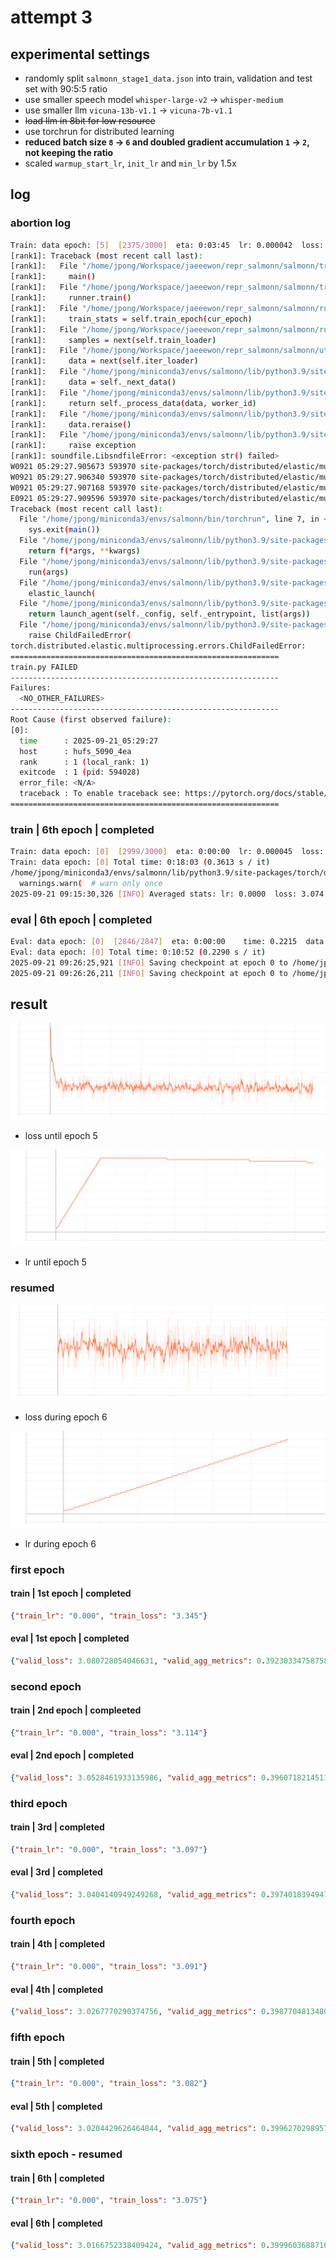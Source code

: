 # attempt 3

## experimental settings
- randomly split `salmonn_stage1_data.json` into train, validation and test set with 90:5:5 ratio
- use smaller speech model `whisper-large-v2` &rarr; `whisper-medium`
- use smaller llm `vicuna-13b-v1.1` &rarr; `vicuna-7b-v1.1`
- ~~load llm in 8bit for low resource~~
- use torchrun for distributed learning
- **reduced batch size `8` &rarr; `6` and doubled gradient accumulation `1` &rarr; `2`, not keeping the ratio**
- scaled `warmup_start_lr`, `init_lr` and `min_lr` by 1.5x

## log

### abortion log
```bash
Train: data epoch: [5]  [2375/3000]  eta: 0:03:45  lr: 0.000042  loss: 2.8917  time: 0.3609  data: 0.0000  max mem: 26051
[rank1]: Traceback (most recent call last):
[rank1]:   File "/home/jpong/Workspace/jaeeewon/repr_salmonn/salmonn/train.py", line 91, in <module>
[rank1]:     main()
[rank1]:   File "/home/jpong/Workspace/jaeeewon/repr_salmonn/salmonn/train.py", line 87, in main
[rank1]:     runner.train()
[rank1]:   File "/home/jpong/Workspace/jaeeewon/repr_salmonn/salmonn/runner.py", line 276, in train
[rank1]:     train_stats = self.train_epoch(cur_epoch)
[rank1]:   File "/home/jpong/Workspace/jaeeewon/repr_salmonn/salmonn/runner.py", line 116, in train_epoch
[rank1]:     samples = next(self.train_loader)
[rank1]:   File "/home/jpong/Workspace/jaeeewon/repr_salmonn/salmonn/utils.py", line 121, in __next__
[rank1]:     data = next(self.iter_loader)
[rank1]:   File "/home/jpong/miniconda3/envs/salmonn/lib/python3.9/site-packages/torch/utils/data/dataloader.py", line 734, in __next__
[rank1]:     data = self._next_data()
[rank1]:   File "/home/jpong/miniconda3/envs/salmonn/lib/python3.9/site-packages/torch/utils/data/dataloader.py", line 1516, in _next_data
[rank1]:     return self._process_data(data, worker_id)
[rank1]:   File "/home/jpong/miniconda3/envs/salmonn/lib/python3.9/site-packages/torch/utils/data/dataloader.py", line 1551, in _process_data
[rank1]:     data.reraise()
[rank1]:   File "/home/jpong/miniconda3/envs/salmonn/lib/python3.9/site-packages/torch/_utils.py", line 769, in reraise
[rank1]:     raise exception
[rank1]: soundfile.LibsndfileError: <exception str() failed>
W0921 05:29:27.905673 593970 site-packages/torch/distributed/elastic/multiprocessing/api.py:900] Sending process 594027 closing signal SIGTERM
W0921 05:29:27.906340 593970 site-packages/torch/distributed/elastic/multiprocessing/api.py:900] Sending process 594029 closing signal SIGTERM
W0921 05:29:27.907168 593970 site-packages/torch/distributed/elastic/multiprocessing/api.py:900] Sending process 594030 closing signal SIGTERM
E0921 05:29:27.909596 593970 site-packages/torch/distributed/elastic/multiprocessing/api.py:874] failed (exitcode: 1) local_rank: 1 (pid: 594028) of binary: /home/jpong/miniconda3/envs/salmonn/bin/python3.9
Traceback (most recent call last):
  File "/home/jpong/miniconda3/envs/salmonn/bin/torchrun", line 7, in <module>
    sys.exit(main())
  File "/home/jpong/miniconda3/envs/salmonn/lib/python3.9/site-packages/torch/distributed/elastic/multiprocessing/errors/__init__.py", line 357, in wrapper
    return f(*args, **kwargs)
  File "/home/jpong/miniconda3/envs/salmonn/lib/python3.9/site-packages/torch/distributed/run.py", line 901, in main
    run(args)
  File "/home/jpong/miniconda3/envs/salmonn/lib/python3.9/site-packages/torch/distributed/run.py", line 892, in run
    elastic_launch(
  File "/home/jpong/miniconda3/envs/salmonn/lib/python3.9/site-packages/torch/distributed/launcher/api.py", line 143, in __call__
    return launch_agent(self._config, self._entrypoint, list(args))
  File "/home/jpong/miniconda3/envs/salmonn/lib/python3.9/site-packages/torch/distributed/launcher/api.py", line 277, in launch_agent
    raise ChildFailedError(
torch.distributed.elastic.multiprocessing.errors.ChildFailedError:
============================================================
train.py FAILED
------------------------------------------------------------
Failures:
  <NO_OTHER_FAILURES>
------------------------------------------------------------
Root Cause (first observed failure):
[0]:
  time      : 2025-09-21_05:29:27
  host      : hufs_5090_4ea
  rank      : 1 (local_rank: 1)
  exitcode  : 1 (pid: 594028)
  error_file: <N/A>
  traceback : To enable traceback see: https://pytorch.org/docs/stable/elastic/errors.html
============================================================
```

### train | 6th epoch | completed
```bash
Train: data epoch: [0]  [2999/3000]  eta: 0:00:00  lr: 0.000045  loss: 2.4855  time: 0.3629  data: 0.0000  max mem: 25096
Train: data epoch: [0] Total time: 0:18:03 (0.3613 s / it)
/home/jpong/miniconda3/envs/salmonn/lib/python3.9/site-packages/torch/distributed/distributed_c10d.py:4807: UserWarning: No device id is provided via `init_process_group` or `barrier `. Using the current device set by the user.
  warnings.warn(  # warn only once
2025-09-21 09:15:30,326 [INFO] Averaged stats: lr: 0.0000  loss: 3.074
```
### eval | 6th epoch | completed
```bash
Eval: data epoch: [0]  [2846/2847]  eta: 0:00:00    time: 0.2215  data: 0.0002  max mem: 25096
Eval: data epoch: [0] Total time: 0:10:52 (0.2290 s / it)
2025-09-21 09:26:25,921 [INFO] Saving checkpoint at epoch 0 to /home/jpong/Workspace/jaeeewon/SALMONN_output/202509210856/checkpoint_best.pth.
2025-09-21 09:26:26,211 [INFO] Saving checkpoint at epoch 0 to /home/jpong/Workspace/jaeeewon/SALMONN_output/202509210856/checkpoint_0.pth.
```

## result

![loss_graph_1](attempt3_1st_loss.svg)
- loss until epoch 5

![lr_graph_1](attempt3_1st_lr.svg)
- lr until epoch 5

### resumed

![loss_graph](attempt3_2nd_loss.svg)
- loss during epoch 6

![lr_graph](attempt3_2nd_lr.svg)
- lr during epoch 6

### first epoch
#### train | 1st epoch | completed
```json
{"train_lr": "0.000", "train_loss": "3.345"}
```
#### eval | 1st epoch | completed
```json
{"valid_loss": 3.080728054046631, "valid_agg_metrics": 0.39230334758758545, "valid_best_epoch": 0}
```

### second epoch
#### train | 2nd epoch | compleeted
```json
{"train_lr": "0.000", "train_loss": "3.114"}
```
#### eval | 2nd epoch | completed
```json
{"valid_loss": 3.0528461933135986, "valid_agg_metrics": 0.39607182145118713, "valid_best_epoch": 1}
```

### third epoch
#### train | 3rd | completed
```json
{"train_lr": "0.000", "train_loss": "3.097"}
```
#### eval | 3rd | completed
```json
{"valid_loss": 3.0404140949249268, "valid_agg_metrics": 0.3974018394947052, "valid_best_epoch": 2}
```

### fourth epoch
#### train | 4th | completed
```json
{"train_lr": "0.000", "train_loss": "3.091"}
```
#### eval | 4th | completed
```json
{"valid_loss": 3.0267770290374756, "valid_agg_metrics": 0.3987704813480377, "valid_best_epoch": 3}
```

### fifth epoch
#### train | 5th | completed
```json
{"train_lr": "0.000", "train_loss": "3.082"}
```
#### eval | 5th | completed
```json
{"valid_loss": 3.0204429626464844, "valid_agg_metrics": 0.39962702989578247, "valid_best_epoch": 4}
```

### sixth epoch - resumed
#### train | 6th | completed
```json
{"train_lr": "0.000", "train_loss": "3.075"}
```
#### eval | 6th | completed
```json
{"valid_loss": 3.0166752338409424, "valid_agg_metrics": 0.39996036887168884, "valid_best_epoch": 0}
```